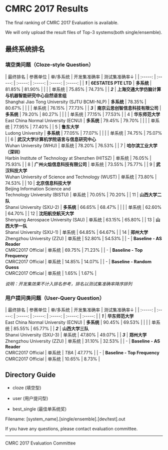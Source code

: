# CMRC 2017 Results

The final ranking of CMRC 2017 Evaluation is available.

We will only upload the result files of Top-3 systems(both single/ensemble).

## 最终系统排名

### 填空类问题（Cloze-style Question）

| 最终排名 | 参赛单位 | 单/多系统 | 开发集准确率 | 测试集准确率↓ |
| :-----: | :-----: | :-----: | :-----: | :-----: | :-----: |
| ***1*** | **6ESTATES PTE LTD** | **多系统** | 81.85% | 81.90% |
| | | 单系统 | 75.85% | 74.73% |
| ***2*** | **上海交通大学仿脑计算与机器智能研究中心自然语言组** <br/>Shanghai Jiao Tong University (SJTU BCMI-NLP) | **多系统** | 78.35% | 80.67% |
| | | 单系统 | 76.15% | 77.73% |
| ***3*** | **南京云思创智信息科技有限公司** | **多系统** | 79.20% | 80.27% |
| | | 单系统 | 77.15% | 77.53% |
| 4 | **华东师范大学** <br/>East China Normal University (ECNU) | **多系统** | 79.45% | 79.70% |
| | | 单系统 | 77.95% | 77.40% |
| 5 | **鲁东大学**  <br/>Ludong University | **多系统** | 77.05% | 77.07% |
| | | 单系统 | 74.75% | 75.07% |
| 6 | **武汉大学计算机学院语言与信息研究中心** <br/>Wuhan University (WHU) | 单系统 | 78.20% | 76.53% | 
| 7 | **哈尔滨工业大学（深圳）**<br/>Harbin Institute of Technology at Shenzhen (HITSZ) | 单系统 | 76.05% | 75.93% |
| 8 | **广州火焰信息科技有限公司** | 单系统 | 73.55% | 75.77% |
| 9 | **武汉科技大学** <br/>Wuhan University of Science and Technology (WUST) | 单系统 | 73.80% | 74.53% |
| 10 | **北京信息科技大学** <br/>Beijing Information Science and <br/>Technology University (BISTU) | 单系统 | 70.05% | 70.20% |
| 11 | **山西大学二队**  <br/>Shanxi University (SXU-2) | **多系统** | 66.65% | 68.47% |
| | | 单系统 | 62.60% | 64.70% |
| 12 | **沈阳航空航天大学** <br/>Shenyang Aerospace University (SAU) | 单系统 | 63.15% | 65.80% |
| 13 | **山西大学一队**  <br/>Shanxi University (SXU-1) | 单系统 | 64.85% | 64.67% |
| 14 | **郑州大学** <br/>Zhengzhou University (ZZU) | 单系统 | 52.80% | 54.53% |
| - | **Baseline - AS Reader**  <br/>CMRC2017 Official | 单系统 | 69.75% | 71.23% |
| - | **Baseline - Top Frequency**  <br/>CMRC2017 Official | 单系统 | 14.85% | 14.07% |
| - | **Baseline - Random Guess**  <br/>CMRC2017 Official | 单系统 | 1.65% | 1.67% | 

*说明：开发集效果不计入排名参考，排名以测试集准确率降序排列*

### 用户提问类问题（User-Query Question）

| 最终排名 |  参赛单位 | 单/多系统 | 开发集准确率 | 测试集准确率↓ |
| :-----: | :-----: | :-----: | :-----: | :-----: | :-----: | :-----: |
| ***1*** | **华东师范大学** <br/>East China Normal University (ECNU) | **多系统** | 90.45% | 69.53% |
| | | 单系统 | 85.55% | 65.77% |
| ***2*** | **山西大学三队** <br/> Shanxi University (SXU-3) | 单系统 | 47.80% | 49.07% | 
| ***3*** | **郑州大学** <br/>Zhengzhou University (ZZU) | 单系统 | 31.10% | 32.53% |
| - | **Baseline - AS Reader**  <br/>CMRC2017 Official | 单系统 | *TBA* | 47.77% |
| - | **Baseline - Top Frequency**  <br/>CMRC2017 Official | 单系统 | 10.65% | 8.73% |



## Directory Guide

- cloze (填空型)

- user (用户提问型)

- best_single (最佳单系统奖)

Filename: [system_name].[single/ensemble].[dev/test].out


If you have any questions, please contact evaluation committee.

----------------
CMRC 2017 Evaluation Committee